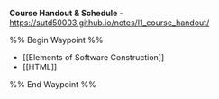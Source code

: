 **Course Handout & Schedule** - https://sutd50003.github.io/notes/l1_course_handout/

%% Begin Waypoint %%
- [[Elements of Software Construction]]
- [[HTML]]

%% End Waypoint %%